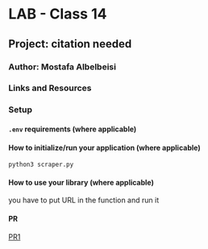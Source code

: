 # LAB - Class 14

## Project: citation needed

### Author: Mostafa Albelbeisi

### Links and Resources

### Setup

#### `.env` requirements (where applicable)

#### How to initialize/run your application (where applicable)

 `python3 scraper.py`

#### How to use your library (where applicable)

you have to put URL in the function and run it

#### PR

[PR1](https://github.com/MohdHanoti/web-scraper/pull/1)
